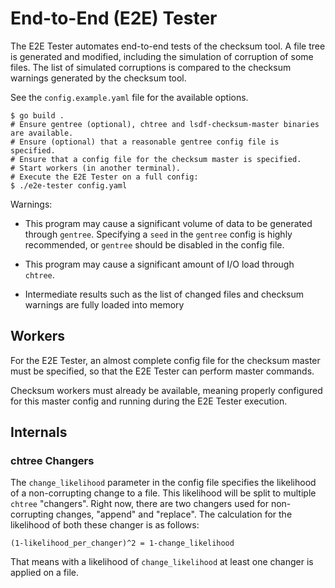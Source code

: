 # End-to-End (E2E) Tester

The E2E Tester automates end-to-end tests of the checksum tool.
A file tree is generated and modified, including the simulation of corruption of some files.
The list of simulated corruptions is compared to the checksum warnings generated by the checksum tool.

See the `config.example.yaml` file for the available options.

```shell
$ go build .
# Ensure gentree (optional), chtree and lsdf-checksum-master binaries are available.
# Ensure (optional) that a reasonable gentree config file is specified.
# Ensure that a config file for the checksum master is specified.
# Start workers (in another terminal).
# Execute the E2E Tester on a full config:
$ ./e2e-tester config.yaml
```

Warnings:

 * This program may cause a significant volume of data to be generated through `gentree`.
   Specifying a `seed` in the `gentree` config is highly recommended, or `gentree` should be disabled in the config file.

 * This program may cause a significant amount of I/O load through `chtree`.

 * Intermediate results such as the list of changed files and checksum warnings are fully loaded into memory

## Workers

For the E2E Tester, an almost complete config file for the checksum master must be specified, so that the E2E Tester can perform master commands.

Checksum workers must already be available, meaning properly configured for this master config and running during the E2E Tester execution.

## Internals

### chtree Changers

The `change_likelihood` parameter in the config file specifies the likelihood of a non-corrupting change to a file.
This likelihood will be split to multiple `chtree` "changers".
Right now, there are two changers used for non-corrupting changes, "append" and "replace".
The calculation for the likelihood of both these changer is as follows:

```
(1-likelihood_per_changer)^2 = 1-change_likelihood
```

That means with a likelihood of `change_likelihood` at least one changer is applied on a file.

